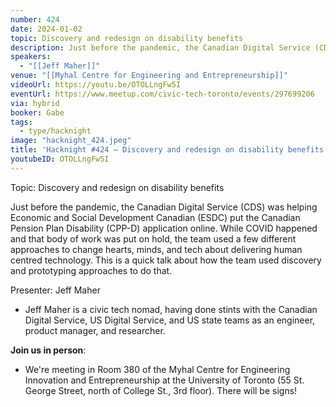 ```yaml
---
number: 424
date: 2024-01-02
topic: Discovery and redesign on disability benefits
description: Just before the pandemic, the Canadian Digital Service (CDS) was helping Economic and Social Development Canadian (ESDC) put the Canadian Pension Plan Disability (CPP-D) application online. While COVID happened and that body of work was put on hold, the team used a few different approaches to change hearts, minds, and tech about delivering human centred technology. This is a quick talk about how the team used discovery and prototyping approaches to do that.
speakers:
  - "[[Jeff Maher]]"
venue: "[[Myhal Centre for Engineering and Entrepreneurship]]"
videoUrl: https://youtu.be/OTOLLngFw5I
eventUrl: https://www.meetup.com/civic-tech-toronto/events/297699206
via: hybrid
booker: Gabe
tags:
  - type/hacknight
image: "hacknight_424.jpeg"
title: 'Hacknight #424 – Discovery and redesign on disability benefits'
youtubeID: OTOLLngFw5I
---
```

Topic: Discovery and redesign on disability benefits

Just before the pandemic, the Canadian Digital Service (CDS) was helping Economic and Social Development Canadian (ESDC) put the Canadian Pension Plan Disability (CPP-D) application online. While COVID happened and that body of work was put on hold, the team used a few different approaches to change hearts, minds, and tech about delivering human centred technology. This is a quick talk about how the team used discovery and prototyping approaches to do that.

Presenter: Jeff Maher

* Jeff Maher is a civic tech nomad, having done stints with the Canadian Digital Service, US Digital Service, and US state teams as an engineer, product manager, and researcher.

**Join us in person**:

* We're meeting in Room 380 of the Myhal Centre for Engineering Innovation and Entrepreneurship at the University of Toronto (55 St. George Street, north of College St., 3rd floor). There will be signs!
